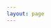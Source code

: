 ```yaml
---
layout: page
---
```


<script setup>
import {
  VPTeamPage,
  VPTeamPageTitle,
  VPTeamMembers,
  VPTeamPageSection
} from 'vitepress/theme';

const ops = [
    {
    avatar: '/res/avatar/example.jpg',
    name: 'example',
    title: '管理',
    desc: '这是备注这是备注这是备注',
    links:[
        {}
    ]
    }
];
const players = [
    {
    avatar:'/res/avatar/example.jpg',
    name: '玩家',
    desc: '这是备注这是备注这是备注',
    }
]
</script>

<VPTeamPage>
  <VPTeamPageTitle>
    <template #title>这是标题</template>
    <template #lead>这是头行</template>
  </VPTeamPageTitle>
<VPTeamPageSection>
    <template #title>管理组</template>
    <template #members>
      <VPTeamMembers size="medium" :members="ops"></VPTeamMembers>
    </template>
</VPTeamPageSection>
<VPTeamPageSection>
    <template #title>玩家们</template>
    <template #members>
      <VPTeamMembers size="small" :members="players"></VPTeamMembers>
    </template>
</VPTeamPageSection>
</VPTeamPage>
